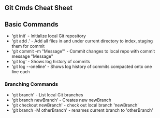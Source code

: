 ## Git Cmds Cheat Sheet

## Basic Commands
* 'git init' - Initialize local Git repository
* 'git add .' - Add all files in and under current directory to index, staging them for commit
* 'git commit -m "Message"' - Commit changes to local repo with commit message "Message"
* 'git log' - Shows log history of commits
* 'git log --oneline' - Shows log history of commits compacted onto one line each


### Branching Commands
* 'git branch' - List local Git branches
* 'git branch newBranch' - Creates new newBranch
* 'git checkout newBranch' - check out local branch 'newBranch'
* 'git branch -M otherBranch' - renames current branch to 'otherBranch'

